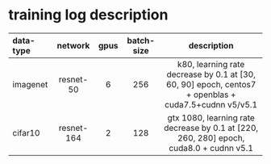 training log description
=====================================
| data-type     | network    | gpus | batch-size | description |
| :------------ | :---------:| :---:| :---------:|:-----------:|
| imagenet      |  resnet-50 |  6   | 256        |k80, learning rate decrease by 0.1 at [30, 60, 90] epoch, centos7 + openblas + cuda7.5+cudnn v5/v5.1|
| cifar10       |  resnet-164|  2   | 128        | gtx 1080, learning rate decrease by 0.1 at [220, 260, 280] epoch, cuda8.0 + cudnn v5.1|
